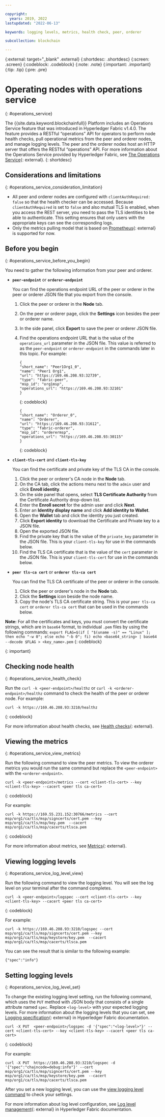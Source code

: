 ```yaml
---

copyright:
  years: 2019, 2022
lastupdated: "2022-06-13"

keywords: logging levels, metrics, health check, peer, orderer

subcollection: blockchain

---
```


{:external: target="_blank" .external}
{:shortdesc: .shortdesc}
{:screen: .screen}
{:codeblock: .codeblock}
{:note: .note}
{:important: .important}
{:tip: .tip}
{:pre: .pre}

# Operating nodes with operations service
{: #operations_service}

The {{site.data.keyword.blockchainfull}} Platform includes an Operations Service feature that was introduced in Hyperledger Fabric v1.4.0. The feature provides a RESTful “operations” API for operators to perform node health checks, pull operational metrics from the peer and orderer nodes, and manage logging levels. The peer and the orderer nodes host an HTTP server that offers the RESTful “operations” API.  For more information about the Operations Service provided by Hyperledger Fabric, see [The Operations Service](https://hyperledger-fabric.readthedocs.io/en/release-2.2/operations_service.html){: external}.
{: shortdesc}


## Considerations and limitations
{: #operations_service_consideration_limitation}

- All peer and orderer nodes are configured with `clientAuthRequired: false` so that the health checker can be accessed. Because `clientAuthRequired` is set to `false` and also mutual TLS is enabled, when you access the REST server, you need to pass the TLS identities to be able to authenticate. This setting ensures that only users with the appropriate keys can see the corresponding logs.
- Only the metrics pulling model that is based on [Prometheus](https://hyperledger-fabric.readthedocs.io/en/release-2.2/operations_service.html#prometheus){: external} is supported for now.

## Before you begin
{: #operations_service_before_you_begin}

You need to gather the following information from your peer and orderer.

- **`peer-endpoint`** or **`orderer-endpoint`**

    You can find the operations endpoint URL of the peer or orderer in the peer or orderer JSON file that you export from the console.

    1. Click the peer or orderer in the **Node** tab.
    2. On the peer or orderer page, click the **Settings** icon besides the peer or orderer name.
    3. In the side panel, click **Export** to save the peer or orderer JSON file.
    4. Find the operations endpoint URL that is the value of the `operations_url` parameter in the JSON file. This value is referred to as the `peer-endpoint` or `orderer-endpoint` in the commands later in this topic. For example:

        ```
        {
        "short_name": "Peer1Org1_0",
        "name": "Peer1 Org1",
        "url": "https://169.46.208.93:32739",
        "type": "fabric-peer",
        "msp_id": "org1msp",
        "operations_url": "https://169.46.208.93:32101"
        }
        ```
        {: codeblock}

        ```
        {
        "short_name": "Orderer_0",
        "name": "Orderer",
        "url": "https://169.46.208.93:31612",
        "type": "fabric-orderer",
        "msp_id": "orderermsp",
        "operations_url": "https://169.46.208.93:30115"
        }
        ```
        {: codeblock}

- **`client-tls-cert`** and **`client-tls-key`**

    You can find the certificate and private key of the TLS CA in the console.

    1. Click the peer or orderer's CA node in the **Node** tab.
    2. On the CA tab, click the actions menu next to the `admin` user and click **Enroll identity**.
    3. On the side panel that opens, select **TLS Certificate Authority** from the Certificate Authority drop-down list.
    4. Enter the **Enroll secret** for the admin user and click **Next**.
    5. Enter an **Identity display name** and click **Add identity to Wallet**.
    6. Open the **Wallet** tab and click the identity you just created.
    7. Click **Export identity** to download the Certificate and Private key to a JSON file.
    8. Open the exported JSON file.
    9. Find the private key that is the value of the `private_key` parameter in the JSON file. This is your `client-tls-key` for use in the commands below.
    10. Find the TLS CA certificate that is the value of the `cert` parameter in the JSON file. This is your `client-tls-cert` for use in the commands below.

- **`peer tls-ca cert`** or **`orderer tls-ca cert`**

    You can find the TLS CA certificate of the peer or orderer in the console.

    1. Click the peer or orderer's node in the **Node** tab.
    2. Click the **Settings** icon beside the node name.
    3. Copy the node's TLS CA certificate string. This is your `peer tls-ca cert` or `orderer tls-ca cert` that can be used in the commands below.

**Note:** For all the certificates and keys, you must convert the certificate strings, which are in `base64` format, to individual `.pem` files by using the following commands:
    ```
    export FLAG=$(if [ "$(uname -s)" == "Linux" ]; then echo "-w 0"; else echo "-b 0"; fi)
    echo <base64_string> | base64 --decode $FLAG > <key_name>.pem
    ```
    {: codeblock}
    
{: important}


## Checking node health
{: #operations_service_health_check}

Run the `curl -k <peer-endpoint>/healthz` or `curl -k <orderer-endpoint>/healthz` command to check the health of the peer or orderer node. For example:

```
curl -k https://169.46.208.93:3210/healthz
```
{: codeblock}

For more information about health checks, see [Health checks](https://hyperledger-fabric.readthedocs.io/en/release-2.2/operations_service.html#health-checks){: external}.


## Viewing the metrics
{: #operations_service_view_metrics}

Run the following command to view the peer metrics. To view the orderer metrics you would run the same command but replace the `<peer-endpoint>` with the `<orderer-endpoint>`.

```
curl -k <peer-endpoint>/metrics --cert <client-tls-cert> --key <client-tls-key> --cacert <peer tls ca-cert>
```
{: codeblock}

For example:

```
curl -k https://169.55.231.152:30766/metrics --cert msp/org1/ca/tls/msp/signcerts/cert.pem --key msp/org1/ca/tls/msp/key.pem  --cacert msp/org1/ca/tls/msp/cacerts/tlsca.pem
```
{: codeblock}


For more information about metrics, see [Metrics](https://hyperledger-fabric.readthedocs.io/en/release-2.2/operations_service.html#metrics){: external}.


## Viewing logging levels
{: #operations_service_log_level_view}

Run the following command to view the logging level. You will see the log level on your terminal after the command completes.

```
curl -k <peer-endpoint>/logspec --cert <client-tls-cert> --key <client-tls-key> --cacert <peer tls ca-cert>
```
{: codeblock}

For example:
```
curl -k https://169.46.208.93:3210/logspec --cert msp/org1/ca/tls/msp/signcerts/cert.pem --key msp/org1/ca/tls/msp/keystore/key.pem  --cacert msp/org1/ca/tls/msp/cacerts/tlsca.pem
```

You can see the result that is similar to the following example:

```
{"spec":"info"}
```

## Setting logging levels
{: #operations_service_log_level_set}

To change the existing logging level setting, run the following command, which uses the `PUT` method with JSON body that consists of a single attribute named `spec`. Replace `<log-level>` with your expected logging levels. For more information about the logging levels that you can set, see [Logging specification](https://hyperledger-fabric.readthedocs.io/en/release-2.2/logging-control.html#logging-specification){: external} in Hyperledger Fabric documentation.

```
curl -X PUT  <peer-endpoint>/logspec -d '{"spec":"<log-level>"}' --cert <client-tls-cert> --key <client-tls-key> --cacert <peer tls ca-cert>
```
{: codeblock}

For example:
```
curl -X PUT  https://169.46.208.93:3210/logspec -d '{"spec":"chaincode=debug:info"}' --cert msp/org1/ca/tls/msp/signcerts/cert.pem --key msp/org1/ca/tls/msp/keystore/key.pem  --cacert msp/org1/ca/tls/msp/cacerts/tlsca.pem
```

After you set a new logging level, you can use the [view logging level command](#operations_service_log_level_view) to check your settings.

For more information about log level configuration, see [Log level management](https://hyperledger-fabric.readthedocs.io/en/release-2.2/operations_service.html#log-level-management){: external} in Hyperledger Fabric documentation.


